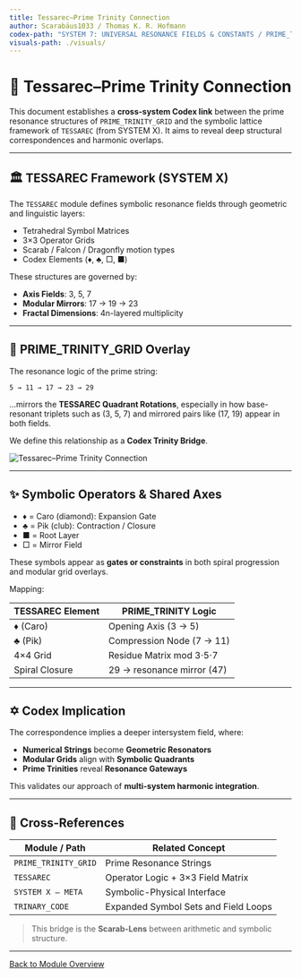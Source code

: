 ```yaml
---
title: Tessarec–Prime Trinity Connection
author: Scarabäus1033 / Thomas K. R. Hofmann
codex-path: "SYSTEM 7: UNIVERSAL RESONANCE FIELDS & CONSTANTS / PRIME_TRINITY_GRID"
visuals-path: ./visuals/
---
```


# 🦜 Tessarec–Prime Trinity Connection

This document establishes a **cross-system Codex link** between the prime resonance structures of `PRIME_TRINITY_GRID` and the symbolic lattice framework of `TESSAREC` (from SYSTEM X). It aims to reveal deep structural correspondences and harmonic overlaps.

---

## 🏛️ TESSAREC Framework (SYSTEM X)

The `TESSAREC` module defines symbolic resonance fields through geometric and linguistic layers:

* Tetrahedral Symbol Matrices
* 3×3 Operator Grids
* Scarab / Falcon / Dragonfly motion types
* Codex Elements (♦, ♣, □, ■)

These structures are governed by:

* **Axis Fields**: 3, 5, 7
* **Modular Mirrors**: 17 → 19 → 23
* **Fractal Dimensions**: 4n-layered multiplicity

---

## 🍒 PRIME\_TRINITY\_GRID Overlay

The resonance logic of the prime string:

```
5 → 11 → 17 → 23 → 29
```

...mirrors the **TESSAREC Quadrant Rotations**, especially in how base-resonant triplets such as (3, 5, 7) and mirrored pairs like (17, 19) appear in both fields.

We define this relationship as a **Codex Trinity Bridge**.

![Tessarec–Prime Trinity Connection](./visuals/Tessarec_prime_trinity_connection.png)

---

## ✨ Symbolic Operators & Shared Axes

* ♦ = Caro (diamond): Expansion Gate
* ♣ = Pik (club): Contraction / Closure
* ■ = Root Layer
* □ = Mirror Field

These symbols appear as **gates or constraints** in both spiral progression and modular grid overlays.

Mapping:

| TESSAREC Element | PRIME\_TRINITY Logic       |
| ---------------- | -------------------------- |
| ♦ (Caro)         | Opening Axis (3 → 5)       |
| ♣ (Pik)          | Compression Node (7 → 11)  |
| 4×4 Grid         | Residue Matrix mod 3⋅5⋅7   |
| Spiral Closure   | 29 → resonance mirror (47) |

---

## ✡ Codex Implication

The correspondence implies a deeper intersystem field, where:

* **Numerical Strings** become **Geometric Resonators**
* **Modular Grids** align with **Symbolic Quadrants**
* **Prime Trinities** reveal **Resonance Gateways**

This validates our approach of **multi-system harmonic integration**.

---

## 🔀 Cross-References

| Module / Path        | Related Concept                      |
| -------------------- | ------------------------------------ |
| `PRIME_TRINITY_GRID` | Prime Resonance Strings              |
| `TESSAREC`           | Operator Logic + 3×3 Field Matrix    |
| `SYSTEM X – META`    | Symbolic-Physical Interface          |
| `TRINARY_CODE`       | Expanded Symbol Sets and Field Loops |

> This bridge is the **Scarab-Lens** between arithmetic and symbolic structure.

---

[Back to Module Overview](../README.md)
